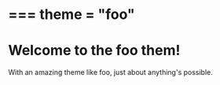===
theme = "foo"
===
# Welcome to the foo them!
With an amazing theme like foo, just about anything's possible.
